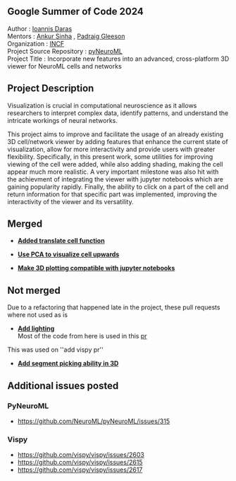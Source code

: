 ## Google Summer of Code 2024 
Author : [Ioannis Daras](https://github.com/lej0hn) <br/>
Mentors : [Ankur Sinha](https://github.com/sanjayankur31) , [Padraig Gleeson](https://github.com/pgleeson) <br/>
Organization : [INCF](https://www.incf.org/) <br/>
Project Source Repository : [pyNeuroML](https://github.com/NeuroML/pyNeuroML) <br/>
Project Title : Incorporate new features into an advanced, cross-platform 3D viewer for NeuroML cells and networks  <br/>

## Project Description
Visualization is crucial in computational neuroscience as it allows researchers to interpret complex data, identify patterns, and understand the intricate workings of neural networks.

This project aims to improve and facilitate the usage of an already existing 3D cell/network viewer by adding features that enhance the current state of visualization, allow for more interactivity and provide users with greater flexibility. Specifically, in this present work, some utilities for improving viewing of the cell were added, while also adding shading, making the cell appear much more realistic. A very important milestone was also hit with the achievment of integrating the viewer with jupyter notebooks which are gaining popularity rapidly. Finally, the ability to click on a part of the cell and return information for that specific part was implemented, improving the interactivity of the viewer and its versatility. 



## Merged
* **[Added translate cell function](https://github.com/NeuroML/pyNeuroML/pull/367)** <br/>

* **[Use PCA to visualize cell upwards](https://github.com/NeuroML/pyNeuroML/pull/379)** <br/>

* **[Make 3D plotting compatible with jupyter notebooks](https://github.com/NeuroML/pyNeuroML/pull/399)** <br/>

## Not merged <br/>

Due to a refactoring that happened late in the project, these pull requests where not used as is 
* **[Add lighting](https://github.com/NeuroML/pyNeuroML/pull/405)** <br/>
Most of the code from here is used in this [pr](https://github.com/NeuroML/pyNeuroML/commit/562c8249516ad8b15307a6f0e4345c6edaf62a4b) <br/> 


This was used on ''add vispy pr'' <br/>
* **[Add segment picking ability in 3D](https://github.com/NeuroML/pyNeuroML/pull/420)** <br/>

## Additional issues posted
### PyNeuroML
* https://github.com/NeuroML/pyNeuroML/issues/315 <br/>

### Vispy
* https://github.com/vispy/vispy/issues/2603 <br/>
* https://github.com/vispy/vispy/issues/2615 <br/>
* https://github.com/vispy/vispy/issues/2617 <br/>
